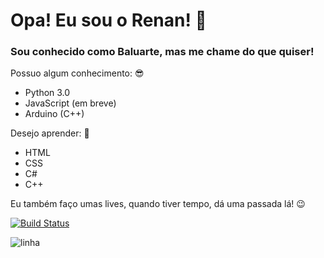 # Opa! Eu sou o Renan! 🦊

### Sou conhecido como Baluarte, mas me chame do que quiser! 

Possuo algum conhecimento: 😎
* Python 3.0
* JavaScript (em breve)
* Arduino (C++)

Desejo aprender: 💭
* HTML
* CSS
* C#
* C++

Eu também faço umas lives, quando tiver tempo, dá uma passada lá! 😉  

[![Build Status](https://cdn.discordapp.com/attachments/886270984489943111/979044565686304868/BaluarteTM.png)](https://www.twitch.tv/baluartetm)



![linha](https://acegif.com/wp-content/gifs/rainbow-115.gif)




